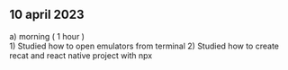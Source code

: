 ## 10 april 2023

a) morning ( 1 hour )  
    1)  Studied how to open emulators from terminal 
    2)  Studied how to create recat and react native project with npx
